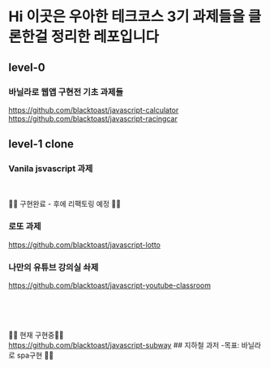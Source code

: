 # Hi 이곳은 우아한 테크코스 3기 과제들을 클론한걸 정리한 레포입니다


## level-0 

### 바닐라로 웹앱 구현전 기초 과제들 </br>
https://github.com/blacktoast/javascript-calculator </br>
https://github.com/blacktoast/javascript-racingcar </br>


## level-1 clone
### Vanila jsvascript 과제 
 </br>

💪🏽 구현완료 - 후에 리팩토링 예정 💪🏽 </br>
 ### 로또 과제 </br>
https://github.com/blacktoast/javascript-lotto


### 나만의 유튜브 강의실 솨제 </br>
https://github.com/blacktoast/javascript-youtube-classroom 


 </br> </br> </br>

👷🏽 현재 구현중👷🏽 </br>
https://github.com/blacktoast/javascript-subway ## 지하철 과저 -목표: 바닐라로 spa구현 👷🏽
